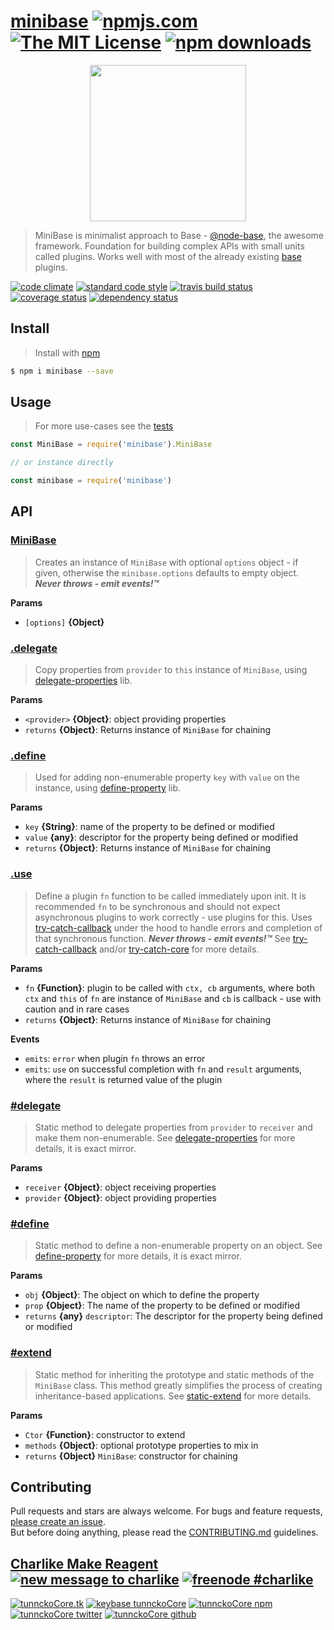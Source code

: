 # [minibase][author-www-url] [![npmjs.com][npmjs-img]][npmjs-url] [![The MIT License][license-img]][license-url] [![npm downloads][downloads-img]][downloads-url] 

<p align="center">
  <a href="https://github.com/node-base/base">
    <img height="250" width="250" src="https://avatars1.githubusercontent.com/u/23032863?v=3&s=250">
  </a>
</p>

> MiniBase is minimalist approach to Base - [@node-base](https://github.com/node-base), the awesome framework. Foundation for building complex APIs with small units called plugins. Works well with most of the already existing [base][] plugins.

[![code climate][codeclimate-img]][codeclimate-url] [![standard code style][standard-img]][standard-url] [![travis build status][travis-img]][travis-url] [![coverage status][coveralls-img]][coveralls-url] [![dependency status][david-img]][david-url]

## Install
> Install with [npm](https://www.npmjs.com/)

```sh
$ npm i minibase --save
```

## Usage
> For more use-cases see the [tests](./test.js)

```js
const MiniBase = require('minibase').MiniBase

// or instance directly

const minibase = require('minibase')
```

## API

### [MiniBase](index.js#L22)

> Creates an instance of `MiniBase` with optional `options`
object - if given, otherwise the `minibase.options`
defaults to empty object. _**Never throws - emit events!™**_

**Params**

* `[options]` **{Object}**    

### [.delegate](index.js#L86)

> Copy properties from `provider` to `this` instance
of `MiniBase`, using [delegate-properties][] lib.

**Params**

* `<provider>` **{Object}**: object providing properties    
* `returns` **{Object}**: Returns instance of `MiniBase` for chaining  

### [.define](index.js#L102)

> Used for adding non-enumerable property `key` with `value`
on the instance, using [define-property][] lib.

**Params**

* `key` **{String}**: name of the property to be defined or modified    
* `value` **{any}**: descriptor for the property being defined or modified    
* `returns` **{Object}**: Returns instance of `MiniBase` for chaining  

### [.use](index.js#L127)

> Define a plugin `fn` function to be called immediately upon init.
It is recommended `fn` to be synchronous and should not expect
asynchronous plugins to work correctly - use plugins for this.
Uses [try-catch-callback][] under the hood to handle errors
and completion of that synchronous function.
_**Never throws - emit events!™**_
> See [try-catch-callback][] and/or [try-catch-core][] for more details.

**Params**

* `fn` **{Function}**: plugin to be called with `ctx, cb` arguments, where both `ctx` and `this` of `fn` are instance of `MiniBase` and `cb` is callback - use with caution and in rare cases    
* `returns` **{Object}**: Returns instance of `MiniBase` for chaining  

**Events**
* `emits`: `error` when plugin `fn` throws an error  
* `emits`: `use` on successful completion with `fn` and `result` arguments, where the `result` is returned value of the plugin  

### [#delegate](index.js#L154)

> Static method to delegate properties from `provider` to `receiver`
and make them non-enumerable.
> See [delegate-properties][] for more details, it is exact mirror.

**Params**

* `receiver` **{Object}**: object receiving properties    
* `provider` **{Object}**: object providing properties    

### [#define](index.js#L167)

> Static method to define a non-enumerable property on an object.
> See [define-property][] for more details, it is exact mirror.

**Params**

* `obj` **{Object}**: The object on which to define the property    
* `prop` **{Object}**: The name of the property to be defined or modified    
* `returns` **{any}** `descriptor`: The descriptor for the property being defined or modified  

### [#extend](index.js#L182)

> Static method for inheriting the prototype and static
methods of the `MiniBase` class. This method greatly simplifies
the process of creating inheritance-based applications.
> See [static-extend][] for more details.

**Params**

* `Ctor` **{Function}**: constructor to extend    
* `methods` **{Object}**: optional prototype properties to mix in    
* `returns` **{Object}** `MiniBase`: constructor for chaining  

## Contributing
Pull requests and stars are always welcome. For bugs and feature requests, [please create an issue](https://github.com/node-minibase/minibase/issues/new).  
But before doing anything, please read the [CONTRIBUTING.md](./CONTRIBUTING.md) guidelines.

## [Charlike Make Reagent](http://j.mp/1stW47C) [![new message to charlike][new-message-img]][new-message-url] [![freenode #charlike][freenode-img]][freenode-url]

[![tunnckoCore.tk][author-www-img]][author-www-url] [![keybase tunnckoCore][keybase-img]][keybase-url] [![tunnckoCore npm][author-npm-img]][author-npm-url] [![tunnckoCore twitter][author-twitter-img]][author-twitter-url] [![tunnckoCore github][author-github-img]][author-github-url]

[base]: https://github.com/node-base/base
[define-property]: https://github.com/jonschlinkert/define-property
[delegate-properties]: https://github.com/jonschlinkert/delegate-properties
[static-extend]: https://github.com/jonschlinkert/static-extend
[try-catch-callback]: https://github.com/tunnckocore/try-catch-callback
[try-catch-core]: https://github.com/tunnckocore/try-catch-core

[npmjs-url]: https://www.npmjs.com/package/minibase
[npmjs-img]: https://img.shields.io/npm/v/minibase.svg?label=minibase

[license-url]: https://github.com/node-minibase/minibase/blob/master/LICENSE
[license-img]: https://img.shields.io/npm/l/minibase.svg

[downloads-url]: https://www.npmjs.com/package/minibase
[downloads-img]: https://img.shields.io/npm/dm/minibase.svg

[codeclimate-url]: https://codeclimate.com/github/node-minibase/minibase
[codeclimate-img]: https://img.shields.io/codeclimate/github/node-minibase/minibase.svg

[travis-url]: https://travis-ci.org/node-minibase/minibase
[travis-img]: https://img.shields.io/travis/node-minibase/minibase/master.svg

[coveralls-url]: https://coveralls.io/r/node-minibase/minibase
[coveralls-img]: https://img.shields.io/coveralls/node-minibase/minibase.svg

[david-url]: https://david-dm.org/node-minibase/minibase
[david-img]: https://img.shields.io/david/node-minibase/minibase.svg

[standard-url]: https://github.com/feross/standard
[standard-img]: https://img.shields.io/badge/code%20style-standard-brightgreen.svg

[author-www-url]: http://www.tunnckocore.tk
[author-www-img]: https://img.shields.io/badge/www-tunnckocore.tk-fe7d37.svg

[keybase-url]: https://keybase.io/tunnckocore
[keybase-img]: https://img.shields.io/badge/keybase-tunnckocore-8a7967.svg

[author-npm-url]: https://www.npmjs.com/~tunnckocore
[author-npm-img]: https://img.shields.io/badge/npm-~tunnckocore-cb3837.svg

[author-twitter-url]: https://twitter.com/tunnckoCore
[author-twitter-img]: https://img.shields.io/badge/twitter-@tunnckoCore-55acee.svg

[author-github-url]: https://github.com/tunnckoCore
[author-github-img]: https://img.shields.io/badge/github-@tunnckoCore-4183c4.svg

[freenode-url]: http://webchat.freenode.net/?channels=charlike
[freenode-img]: https://img.shields.io/badge/freenode-%23charlike-5654a4.svg

[new-message-url]: https://github.com/tunnckoCore/ama
[new-message-img]: https://img.shields.io/badge/ask%20me-anything-green.svg

